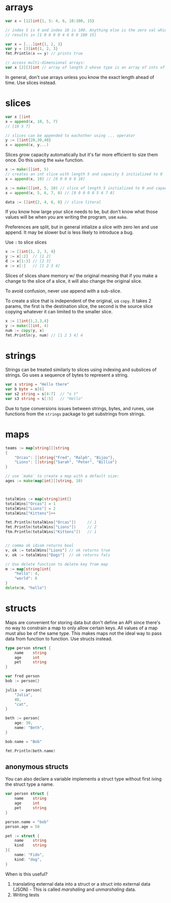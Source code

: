 # arrays

```go
var x = [12]int{1, 5: 4, 6, 10:100, 15}

// index 5 is 4 and index 10 is 100. Anything else is the zero val which is 0 for int
// results in [1 0 0 0 0 4 6 0 0 100 15]

var x = [...]int{1, 2, 3}
var y = [3]int{1, 2, 3}
fmt.Println(x == y) // prints true

// access multi-dimensional arrays:
var x [2][3]int // array of length 2 whose type is an array of ints of length 3
```

In general, don't use arrays unless you know the exact length ahead of time. Use slices instead.

# slices

```go
var x []int
x = append(x, 10, 5, 7)
// [10 5 7]

// slices can be appended to eachother using ... operator
y := []int{20,30,40}
x = append(x, y...)
```

Slices grow capacity automatically but it's far more efficient to size them once. Do this using the `make` function.

```go
x := make([]int, 5) 
// creates an int slice with length 5 and capacity 5 initialized to 0
x = append(x, 10) // [0 0 0 0 0 10]

x := make([]int, 5, 10) // slice of length 5 initialized to 0 and capacity of 10
x = append(x, 5, 6, 7, 8) // [0 0 0 0 0 5 6 7 8]

data := []int{2, 4, 6, 8} // slice literal
```

If you know how large your slice needs to be, but don't know what those values will be when you are writing the program, use `make`. 

Preferences are split, but in general intialize a slice with zero len and use append. It may be slower but is less likely to introduce a bug.

Use `:` to slice slices

```go
x := []int{1, 2, 3, 4}
y := x[:2]  // [1 2]
d := x[1:3] // [2 3]
e := x[:]   // [1 2 3 4]
```

Slices of slices share memory w/ the original meaning that if you make a change to the slice of a slice, it will also change the original slice.

To avoid confusion, never use append with a sub-slice.

To create a slice that is independent of the original, us `copy`. It takes 2 params, the first is the destination slice, the second is the source slice copying whatever it can limited to the smaller slice. 

```go
x := []int{1,2,3,4}
y := make([]int, 4)
num := copy(y, x)
fmt.Println(y, num) // [1 2 3 4] 4
```

# strings

Strings can be treated similarly to slices using indexing and subslices of strings. Go uses a sequence of bytes to represent a string.

```go
var s string = "Hello there"
var b byte = s[6]
var s2 string = s[4:7]  // "o t"
var s3 string = s[:5]   // "Hello"
```

Due to type conversions issues between strings, bytes, and runes, use functions from the `strings` package to get substrings from strings.

# maps

```go
teams := map[string][]string
{
    "Orcas": []string{"Fred", "Ralph", "Bijou"},
    "Lions": []string{"Sarah", "Peter", "Billie"}
}

// use `make` to create a map with a default size:
ages := make(map[int][]string, 10)



totalWins := map[string]int{}
totalWins["Orcas"] = 1
totalWins["Lions"] = 2
totalWins["Kittens"]++

fmt.Println(totalWins["Orcas"])     // 1
fmt.Println(totalWins["Lions"])     // 2
ftm.Println(totalWins["Kittens"])   // 1


// comma ok idiom returns bool
v, ok := totalWins["Lions"] // ok returns true
v, ok := totalWins["Dogs"]  // ok returns fals

// Use delete function to delete key from map
m := map[string]int{
    "hello": 4,
    "world": 6
}
delete(m, "hello")
```

# structs

Maps are convenient for storing data but don't define an API since there's no way to constrain a map to only allow certain keys. All values of a map must also be of the same type. This makes maps not the ideal way to pass data from function to function. Use structs instead.

```go
type person struct {
    name    string
    age     int
    pet     string
}

var fred person
bob := person{}

julia := person{
    "Julia",
    40,
    "cat",
}

beth := person{
    age: 30,
    name: "Beth",
}

bob.name = "Bob"

fmt.Println(beth.name)
```

## anonymous structs

You can also declare a variable implements a struct type without first iving the struct type a name.

```go
var person struct {
    name    string
    age     int
    pet     string
}

person.name = "bob"
person.age = 50

pet := struct {
    name    string
    kind    string
}{
    name: "Fido",
    kind: "dog",
}
```

When is this useful?

1. translating external data into a struct or a struct into external data (JSON) - This is called *marshaling* and *unmarshaling* data.
2. Writing tests


